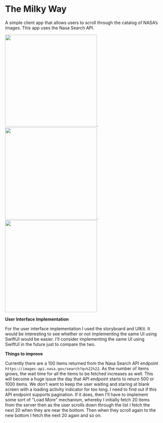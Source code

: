 # The Milky Way
A simple client app that allows users to scroll through the catalog of NASA’s images. This app uses the Nasa Search API.



<img src="https://user-images.githubusercontent.com/41815081/143547454-b1bd28b7-6b36-4320-9575-ec82d4ac5b10.png" width="300">.     <img src="https://user-images.githubusercontent.com/41815081/143546295-3c5b60da-1f1b-4458-a6a2-ebf4da39f77e.png" width="300">.     <img src="https://user-images.githubusercontent.com/41815081/143548137-0a5fc9bd-9088-4812-92ba-a126acb16d80.png" width="300">


**User Interface Implementation**

For the user interface implementation I used the storyboard and UIKit. It would be interesting to see whether or not implementing the same UI using SwiftUI would be easier. I'll consider implementing the same UI using SwiftUI in the future just to compare the two.



**Things to improve**

Currently there are a 100 items returned from the Nasa Search API endpoint `https://images-api.nasa.gov/search?q=%22%22`. As the number of items grows, the wait time for all the items to be fetched increases as well. This will become a huge issue the day that API endpoint starts to return 500 or 1000 items. We don't want to keep the user waiting and staring at blank screen with a loading activity indicator for too long. I need to find out if this API endpoint supports pagination. If it does, then I'll have to implement some sort of "Load More" mechanism, whereby I initially fetch 20 items from the server then as the user scrolls down through the list I fetch the next 20 when they are near the bottom. Then when they scroll again to the new bottom I fetch the next 20 again and so on.
